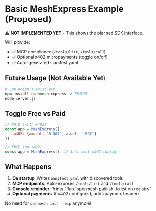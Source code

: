 # Basic MeshExpress Example (Proposed)

**⚠️ NOT IMPLEMENTED YET** - This shows the planned SDK interface.

Will provide:
- ✅ MCP compliance (`/tools/list`, `/tools/call`)
- ✅ Optional x402 micropayments (toggle on/off)
- ✅ Auto-generated manifest.yaml

## Future Usage (Not Available Yet)

```bash
# SDK doesn't exist yet
npm install openmesh-express  # FUTURE
node server.js
```

## Toggle Free vs Paid

```javascript
// PAID (with x402)
const app = MeshExpress({
    x402: {amount: "0.001", asset: "USDC"}
})

// FREE (no x402)
const app = MeshExpress()  // Just omit x402 config
```

## What Happens

1. **On startup**: Writes `manifest.yaml` with discovered tools
2. **MCP endpoints**: Auto-exposes `/tools/list` and `/tools/call`
3. **Console reminder**: Prints "Run 'openmesh publish' to list on registry"
4. **Optional payments**: If x402 configured, adds payment headers

No need for `openmesh init --mcp` anymore!